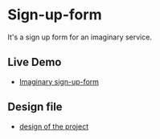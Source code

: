 # Sign-up-form
It's a sign up form for an imaginary service.

## Live Demo
- [Imaginary sign-up-form](https://carljean.github.io/carljean/sign-up-form)

## Design file
- [design of the project](https://cdn.statically.io/gh/TheOdinProject/curriculum/5f37d43908ef92499e95a9b90fc3cc291a95014c/html_css/project-sign-up-form/sign-up-form.png)